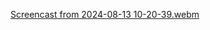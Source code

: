 [Screencast from 2024-08-13 10-20-39.webm](https://github.com/user-attachments/assets/f82129d1-5553-4b56-a21c-c1c93e07c193)
